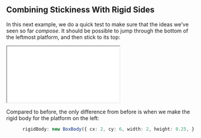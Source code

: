 ## Combining Stickiness With Rigid Sides

In this next example, we do a quick test to make sure that the ideas we've seen
so far *compose*.  It should be possible to jump through the bottom of the
leftmost platform, and then stick to its top:

<iframe src="./game_04.iframe.html"></iframe>

Compared to before, the only difference from before is when we make the rigid
body for the platform on the left:

```typescript
      rigidBody: new BoxBody({ cx: 2, cy: 6, width: 2, height: 0.25, }, { stickySides: [Sides.TOP], singleRigidSide: Sides.TOP, density: 100, friction: 0.1 }),
```
